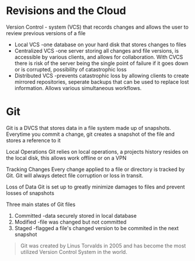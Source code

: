 # Revisions and the Cloud

Version Control - system (VCS) that records changes and allows the user to review previous versions of a file
 - Local VCS -one database on your hard disk that stores changes to files
 - Centralized VCS -one server storing all changes and file versions, is accessible by various clients, and allows for collaboration. With CVCS there is risk of the server being the single point of failure if it goes down or is corrupted, possibility of catastrophic loss
 - Distributed VCS -prevents catastrophic loss by allowing clients to create mirrored repositories, seperate backups that can be used to replace lost information. Allows various simultaneous workflows.

# Git

Git is a DVCS that stores data in a file system made up of snapshots. Everytime you commit a change, git creates a snapshot of the file and stores a reference to it

Local Operations
Git relies on local operations, a projects history resides on the local disk, this allows work offline or on a VPN

Tracking Changes
Every change applied to a file or directory is tracked by Git. Git will always detect file corruption or loss in transit.

Loss of Data
Git is set up to greatly minimize damages to files and prevent losses of snapshots

Three main states of Git files
 1. Committed -data securely stored in local database
 1. Modified -file was changed but not committed
 1. Staged -flagged a file's changed version to be commited in the next snapshot

> Git was created by Linus Torvalds in 2005 and has become the most utilized Version Control System in the world.

